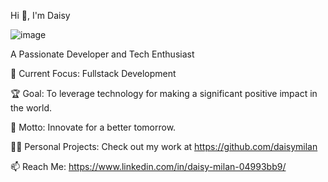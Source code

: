 Hi 👋, I'm Daisy

![image](https://github.com/user-attachments/assets/d833dc2f-9e2b-4ef1-a1e6-b877018d64bb)

A Passionate Developer and Tech Enthusiast

🔭 Current Focus: Fullstack Development

🏆 Goal: To leverage technology for making a significant positive impact in the world.

🌱 Motto: Innovate for a better tomorrow.

👨‍💻 Personal Projects: Check out my work at https://github.com/daisymilan

📫 Reach Me: https://www.linkedin.com/in/daisy-milan-04993bb9/
